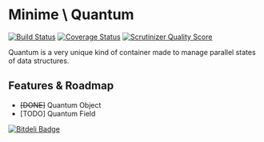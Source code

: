 Minime \ Quantum
================

[![Build Status](https://travis-ci.org/marcioAlmada/annotations.png?branch=master)](https://travis-ci.org/marcioAlmada/quantum)
[![Coverage Status](https://coveralls.io/repos/marcioAlmada/quantum/badge.png)](https://coveralls.io/r/marcioAlmada/quantum)
[![Scrutinizer Quality Score](https://scrutinizer-ci.com/g/marcioAlmada/quantum/badges/quality-score.png?s=536d1003a7020d4c172976bff5233171c40f279f)](https://scrutinizer-ci.com/g/marcioAlmada/quantum/)


Quantum is a very unique kind of container made to manage parallel states of data structures.

## Features & Roadmap

- ~~[DONE]~~ Quantum Object
- [TODO] Quantum Field

[![Bitdeli Badge](https://d2weczhvl823v0.cloudfront.net/marcioAlmada/quantum/trend.png)](https://bitdeli.com/free "Bitdeli Badge")

